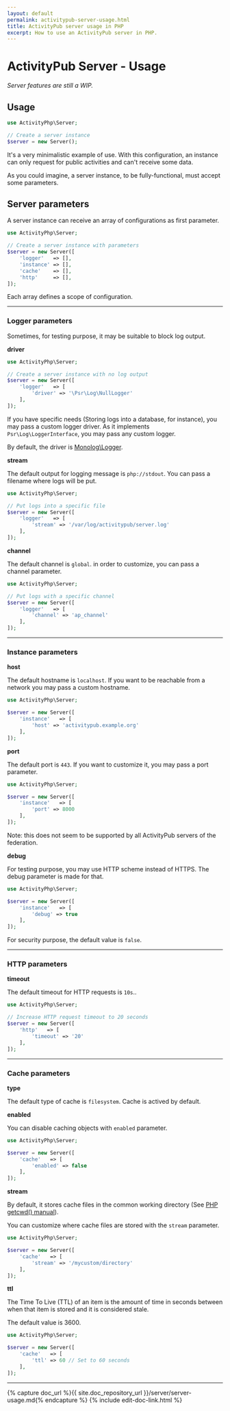 ```yaml
---
layout: default
permalink: activitypub-server-usage.html
title: ActivityPub server usage in PHP
excerpt: How to use an ActivityPub server in PHP.
---
```


ActivityPub Server - Usage
==========================

*Server features are still a WIP.*

Usage
-----

```php
use ActivityPhp\Server;

// Create a server instance
$server = new Server();

```

It's a very minimalistic example of use. With this configuration, an 
instance can only request for public activities and can't receive some 
data.

As you could imagine, a server instance, to be fully-functional, must 
accept some parameters.

Server parameters
-----------------

A server instance can receive an array of configurations as first 
parameter.

```php
use ActivityPhp\Server;

// Create a server instance with parameters
$server = new Server([
    'logger'   => [],
    'instance' => [],
    'cache'    => [],
    'http'     => [],
]);
```

Each array defines a scope of configuration. 

________________________________________________________________________

### Logger parameters

Sometimes, for testing purpose, it may be suitable to block log output.

**driver**

```php
use ActivityPhp\Server;

// Create a server instance with no log output
$server = new Server([
    'logger'   => [
        'driver' => '\Psr\Log\NullLogger'    
    ],
]);
```

If you have specific needs (Storing logs into a database, for 
instance), you may pass a custom logger driver. As it implements 
`Psr\Log\LoggerInterface`, you may pass any custom logger.

By default, the driver is [Monolog\Logger](https://github.com/Seldaek/monolog).


**stream**

The default output for logging message is `php://stdout`.
You can pass a filename where logs will be put.

```php
use ActivityPhp\Server;

// Put logs into a specific file
$server = new Server([
    'logger'   => [
        'stream' => '/var/log/activitypub/server.log'    
    ],
]);
```


**channel**

The default channel is `global`. in order to customize, you can pass a
channel parameter.

```php
use ActivityPhp\Server;

// Put logs with a specific channel
$server = new Server([
    'logger'   => [
        'channel' => 'ap_channel'    
    ],
]);
```


________________________________________________________________________                


### Instance parameters


**host**

The default hostname is `localhost`. If you want to be reachable from
a network you may pass a custom hostname.

```php
use ActivityPhp\Server;

$server = new Server([
    'instance'   => [
        'host' => 'activitypub.example.org'    
    ],
]);
```

**port**

The default port is `443`. If you want to customize it, you may pass a
port parameter.

```php
use ActivityPhp\Server;

$server = new Server([
    'instance'   => [
        'port' => 8000   
    ],
]);
```

Note: this does not seem to be supported by all ActivityPub servers of
the federation.


**debug**

For testing purpose, you may use HTTP scheme instead of HTTPS.
The debug parameter is made for that.

```php
use ActivityPhp\Server;

$server = new Server([
    'instance'   => [
        'debug' => true  
    ],
]);
```

For security purpose, the default value is `false`.

________________________________________________________________________                


### HTTP parameters


**timeout**

The default timeout for HTTP requests is `10s`..

```php
use ActivityPhp\Server;

// Increase HTTP request timeout to 20 seconds 
$server = new Server([
    'http'   => [
        'timeout' => '20'    
    ],
]);
```

________________________________________________________________________


### Cache parameters


**type**

The default type of cache is `filesystem`. Cache is actived by default.


**enabled**

You can disable caching objects with `enabled` parameter.

```php
use ActivityPhp\Server;

$server = new Server([
    'cache'   => [
        'enabled' => false
    ],
]);
```

**stream**

By default, it stores cache files in the common working directory (See
[PHP getcwd() manual](http://php.net/manual/en/function.getcwd.php)). 

You can customize where cache files are stored with the `stream` 
parameter.


```php
use ActivityPhp\Server;

$server = new Server([
    'cache'   => [
        'stream' => '/mycustom/directory'    
    ],
]);
```

**ttl**

The Time To Live (TTL) of an item is the amount of time in seconds 
between when that item is stored and it is considered stale.

The default value is 3600.

```php
use ActivityPhp\Server;

$server = new Server([
    'cache'   => [
        'ttl' => 60 // Set to 60 seconds  
    ],
]);
```

________________________________________________________________________


{% capture doc_url %}{{ site.doc_repository_url }}/server/server-usage.md{% endcapture %}
{% include edit-doc-link.html %}
